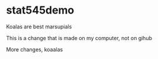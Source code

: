 # stat545demo

Koalas are best marsupials

This is a change that is made on my computer, not on gihub

More changes, koaalas

